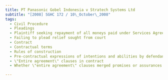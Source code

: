 ```yaml
---
title: PT Panasonic Gobel Indonesia v Stratech Systems Ltd 
subtitle: "[2008] SGHC 172 / 10\_October\_2008"
tags:
  - Civil Procedure
  - Pleadings
  - Plaintiff seeking repayment of all moneys paid under Services Agreement due to total failure of consideration
  - Failing to plead relief sought from court
  - Contract
  - Contractual terms
  - Rules of construction
  - Pre-contractual expressions of intentions and abilities by defendant not included as contractual terms in Services Agreement
  - \"Entire agreement\" clauses in contract
  - Whether \"entire agreement\" clauses merged promises or assurances made in negotiations such that they had no contractual force save in so far as were reflected in Services Agreement

---
```


